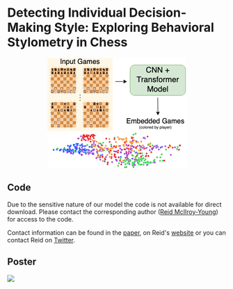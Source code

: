 #  Detecting Individual Decision-Making Style: Exploring Behavioral Stylometry in Chess
<p align="center">
  <a href="images/chess_embedding_thumbnail_vector.svg"><img src="images/chess_embedding_thumbnail.png" /></a>
</p>

## Code

Due to the sensitive nature of our model the code is not available for direct download. Please contact the corresponding author ([Reid McIlroy-Young](https://reidmcy.com)) for access to the code. 

Contact information can be found in the [paper](https://openreview.net/forum?id=9RFFgpQAOzk), on Reid's [website](https://reidmcy.com) or you can contact Reid on [Twitter](https://twitter.com/reidmcy).


## Poster

![](images/chess_embedding_poster.png)
